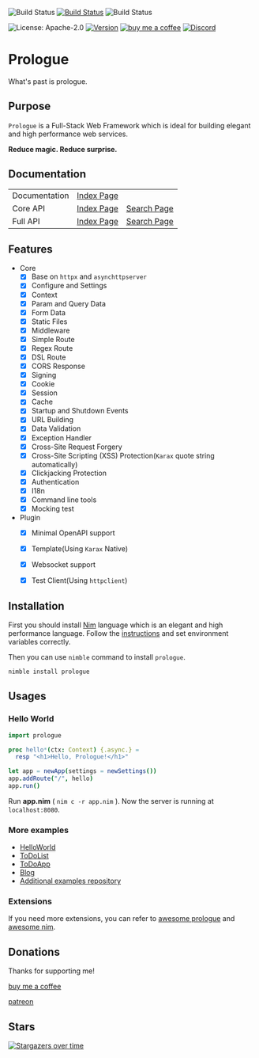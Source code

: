 ![Build Status](https://github.com/planety/prologue/workflows/Test%20Prologue/badge.svg)
[![Build Status](https://dev.azure.com/xzsflywind/xlsx/_apis/build/status/planety.prologue?branchName=devel)](https://dev.azure.com/xzsflywind/xlsx/_build/latest?definitionId=4&branchName=devel)
![Build Status](https://travis-ci.org/planety/prologue.svg?branch=devel)

![License: Apache-2.0](https://img.shields.io/github/license/planety/prologue)
[![Version](https://img.shields.io/github/v/release/planety/prologue?include_prereleases)](https://github.com/planety/prologue/releases)
[![buy me a coffee](https://img.shields.io/badge/donate-buy%20me%20a%20coffee-orange.svg)](https://github.com/planety/prologue#donations)
[![Discord](https://img.shields.io/discord/718010516034945045?label=Discord&logo=discord&logoColor=white)](https://discord.gg/e2dB4WT)

# Prologue

What's past is prologue.

## Purpose
`Prologue` is a Full-Stack Web Framework which is
ideal for building elegant and high performance
web services.

**Reduce magic. Reduce surprise.**

## Documentation

<table class="tg">
<tbody>
  <tr>
    <td class="tg-0pky">Documentation</td>
    <td class="tg-c3ow" text-align="center" colspan="2"><a href="https://planety.github.io/prologue" target="_blank" rel="noopener noreferrer">Index Page</a></td>
  </tr>
  <tr>
    <td class="tg-c3ow">Core API</td>
    <td class="tg-0pky"><a href="https://planety.github.io/prologue/coreapi/theindex.html" target="_blank" rel="noopener noreferrer">Index Page</a></td>
    <td class="tg-0pky"><a href="https://planety.github.io/prologue/coreapi/application.html" target="_blank" rel="noopener noreferrer">Search Page</a></td>
  </tr>
  <tr>
    <td class="tg-c3ow">Full API</td>
    <td class="tg-0pky"><a href="https://planety.github.io/prologue/plugin/theindex.html" target="_blank" rel="noopener noreferrer">Index Page</a></td>
    <td class="tg-0pky"><a href="https://planety.github.io/prologue/plugin/index.html" target="_blank" rel="noopener noreferrer">Search Page</a></td>
  </tr>
</tbody>
</table>

## Features

- Core
  - [x] Base on `httpx` and `asynchttpserver`
  - [x] Configure and Settings
  - [x] Context
  - [x] Param and Query Data
  - [x] Form Data
  - [x] Static Files
  - [x] Middleware
  - [x] Simple Route
  - [x] Regex Route
  - [x] DSL Route
  - [x] CORS Response
  - [x] Signing
  - [x] Cookie
  - [x] Session
  - [x] Cache
  - [x] Startup and Shutdown Events
  - [x] URL Building
  - [x] Data Validation
  - [x] Exception Handler
  - [x] Cross-Site Request Forgery
  - [x] Cross-Site Scripting (XSS) Protection(`Karax` quote string automatically)
  - [x] Clickjacking Protection
  - [x] Authentication
  - [x] I18n
  - [x] Command line tools
  - [x] Mocking test

- Plugin
  - [x] Minimal OpenAPI support
  - [x] Template(Using `Karax` Native)
  - [x] Websocket support
  - [x] Test Client(Using `httpclient`)


## Installation

First you should install [Nim](https://nim-lang.org/) language which is an elegant and high performance language. Follow the [instructions](https://nim-lang.org/install.html) and set environment variables correctly.

Then you can use `nimble` command to install `prologue`.

```bash
nimble install prologue
```

## Usages

### Hello World

```nim
import prologue

proc hello*(ctx: Context) {.async.} =
  resp "<h1>Hello, Prologue!</h1>"

let app = newApp(settings = newSettings())
app.addRoute("/", hello)
app.run()
```

Run **app.nim** ( `nim c -r app.nim` ). Now the server is running at `localhost:8080`.

### More examples
- [HelloWorld](https://github.com/planety/prologue/tree/devel/examples/helloworld)
- [ToDoList](https://github.com/planety/prologue/tree/devel/examples/todolist)
- [ToDoApp](https://github.com/planety/prologue/tree/devel/examples/todoapp)
- [Blog](https://github.com/planety/prologue/tree/devel/examples/blog)
- [Additional examples repository](https://github.com/planety/prologue-examples)

### Extensions

If you need more extensions, you can refer to [awesome prologue](https://github.com/planety/awesome-prologue) and [awesome nim](https://github.com/xflywind/awesome-nim#web).


## Donations

Thanks for supporting me!

[buy me a coffee](https://www.buymeacoffee.com/flywind)

[patreon](https://www.patreon.com/flywind)


## Stars
[![Stargazers over time](https://starchart.cc/planety/prologue.svg)](https://starchart.cc/planety/prologue)
